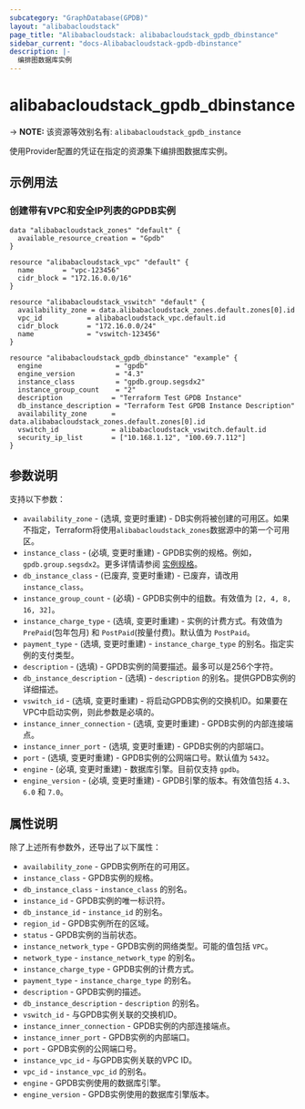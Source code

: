```yaml
---
subcategory: "GraphDatabase(GPDB)"
layout: "alibabacloudstack"
page_title: "Alibabacloudstack: alibabacloudstack_gpdb_dbinstance"
sidebar_current: "docs-Alibabacloudstack-gpdb-dbinstance"
description: |- 
  编排图数据库实例
---
```


# alibabacloudstack_gpdb_dbinstance
-> **NOTE:** 该资源等效别名有: `alibabacloudstack_gpdb_instance`

使用Provider配置的凭证在指定的资源集下编排图数据库实例。

## 示例用法

### 创建带有VPC和安全IP列表的GPDB实例

```hcl
data "alibabacloudstack_zones" "default" {
  available_resource_creation = "Gpdb"
}

resource "alibabacloudstack_vpc" "default" {
  name       = "vpc-123456"
  cidr_block = "172.16.0.0/16"
}

resource "alibabacloudstack_vswitch" "default" {
  availability_zone = data.alibabacloudstack_zones.default.zones[0].id
  vpc_id           = alibabacloudstack_vpc.default.id
  cidr_block       = "172.16.0.0/24"
  name             = "vswitch-123456"
}

resource "alibabacloudstack_gpdb_dbinstance" "example" {
  engine                  = "gpdb"
  engine_version          = "4.3"
  instance_class          = "gpdb.group.segsdx2"
  instance_group_count    = "2"
  description            = "Terraform Test GPDB Instance"
  db_instance_description = "Terraform Test GPDB Instance Description"
  availability_zone      = data.alibabacloudstack_zones.default.zones[0].id
  vswitch_id             = alibabacloudstack_vswitch.default.id
  security_ip_list       = ["10.168.1.12", "100.69.7.112"]
}
```

## 参数说明

支持以下参数：

* `availability_zone` - (选填, 变更时重建) - DB实例将被创建的可用区。如果不指定，Terraform将使用`alibabacloudstack_zones`数据源中的第一个可用区。
* `instance_class` - (必填, 变更时重建) - GPDB实例的规格。例如，`gpdb.group.segsdx2`。更多详情请参阅 [实例规格](https://www.alibabacloud.com/help/doc-detail/86942.htm)。
* `db_instance_class` - (已废弃, 变更时重建) - 已废弃，请改用 `instance_class`。
* `instance_group_count` - (必填) - GPDB实例中的组数。有效值为 `[2, 4, 8, 16, 32]`。
* `instance_charge_type` - (选填, 变更时重建) - 实例的计费方式。有效值为 `PrePaid`(包年包月) 和 `PostPaid`(按量付费)。默认值为 `PostPaid`。
* `payment_type` - (选填, 变更时重建) - `instance_charge_type` 的别名。指定实例的支付类型。
* `description` - (选填) - GPDB实例的简要描述。最多可以是256个字符。
* `db_instance_description` - (选填) - `description` 的别名。提供GPDB实例的详细描述。
* `vswitch_id` - (选填, 变更时重建) - 将启动GPDB实例的交换机ID。如果要在VPC中启动实例，则此参数是必填的。
* `instance_inner_connection` - (选填, 变更时重建) - GPDB实例的内部连接端点。
* `instance_inner_port` - (选填, 变更时重建) - GPDB实例的内部端口。
* `port` - (选填, 变更时重建) - GPDB实例的公网端口号。默认值为 `5432`。
* `engine` - (必填, 变更时重建) - 数据库引擎。目前仅支持 `gpdb`。
* `engine_version` - (必填, 变更时重建) - GPDB引擎的版本。有效值包括 `4.3`、`6.0` 和 `7.0`。

## 属性说明

除了上述所有参数外，还导出了以下属性：

* `availability_zone` - GPDB实例所在的可用区。
* `instance_class` - GPDB实例的规格。
* `db_instance_class` - `instance_class` 的别名。
* `instance_id` - GPDB实例的唯一标识符。
* `db_instance_id` - `instance_id` 的别名。
* `region_id` - GPDB实例所在的区域。
* `status` - GPDB实例的当前状态。
* `instance_network_type` - GPDB实例的网络类型。可能的值包括 `VPC`。
* `network_type` - `instance_network_type` 的别名。
* `instance_charge_type` - GPDB实例的计费方式。
* `payment_type` - `instance_charge_type` 的别名。
* `description` - GPDB实例的描述。
* `db_instance_description` - `description` 的别名。
* `vswitch_id` - 与GPDB实例关联的交换机ID。
* `instance_inner_connection` - GPDB实例的内部连接端点。
* `instance_inner_port` - GPDB实例的内部端口。
* `port` - GPDB实例的公网端口号。
* `instance_vpc_id` - 与GPDB实例关联的VPC ID。
* `vpc_id` - `instance_vpc_id` 的别名。
* `engine` - GPDB实例使用的数据库引擎。
* `engine_version` - GPDB实例使用的数据库引擎版本。